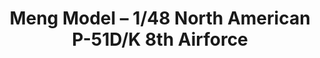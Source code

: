 ---
layout: product
title: "Meng Model – 1/48 North American P-51D/K 8th Airforce"
price: "5600" 
desc: "Maketa"
img_path: "/assets/img/MM-LS-010.webp"
brand: "N/A"
available: true
special_offer: false
new: true
soon: false
cat: "010000"
subcat: "011000"
subsubcat: "0N/A"
sifra: "MM-LS-010"
popular: false
---